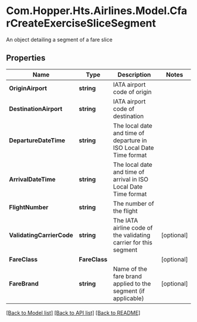 # Com.Hopper.Hts.Airlines.Model.CfarCreateExerciseSliceSegment
An object detailing a segment of a fare slice

## Properties

Name | Type | Description | Notes
------------ | ------------- | ------------- | -------------
**OriginAirport** | **string** | IATA airport code of origin | 
**DestinationAirport** | **string** | IATA airport code of destination | 
**DepartureDateTime** | **string** | The local date and time of departure in ISO Local Date Time format | 
**ArrivalDateTime** | **string** | The local date and time of arrival in ISO Local Date Time format | 
**FlightNumber** | **string** | The number of the flight | 
**ValidatingCarrierCode** | **string** | The IATA airline code of the validating carrier for this segment | [optional] 
**FareClass** | **FareClass** |  | [optional] 
**FareBrand** | **string** | Name of the fare brand applied to the segment (if applicable) | [optional] 

[[Back to Model list]](../../README.md#documentation-for-models) [[Back to API list]](../../README.md#documentation-for-api-endpoints) [[Back to README]](../../README.md)

